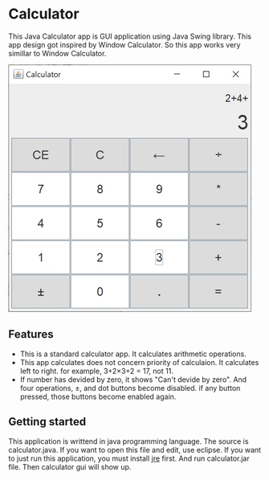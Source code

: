 # Calculator
This Java Calculator app is GUI application using Java Swing library. This app design got inspired by Window Calculator. So this app works very simillar to Window Calculator.

![calculator](./image/calculator.jpg)

## Features
- This is a standard calculator app. It calculates arithmetic operations.
- This app calculates does not concern priority of calculaion. It calculates left to right.
  for example, 3+2×3+2 = 17, not 11.
- If number has devided by zero, it shows "Can't devide by zero". And four operations, ±, and dot buttons become disabled.
  if any button pressed, those buttons become enabled again.
  
## Getting started
This application is writtend in java programming language. The source is calculator.java. If you want to open this file and edit, use eclipse.
If you want to just run this application, you must install [jre](https://java.com/ko/download/) first. And run calculator.jar file. Then calculator gui will show up.
